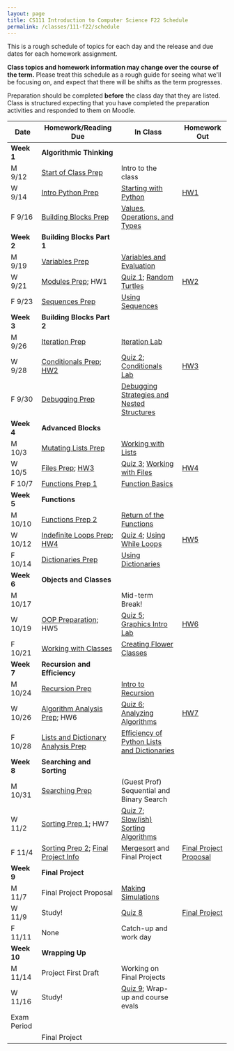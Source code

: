 ```yaml
---
layout: page
title: CS111 Introduction to Computer Science F22 Schedule
permalink: /classes/111-f22/schedule
---
```


This is a rough schedule of topics for each day and the release and due dates for each homework assignment.  

**Class topics and homework information may change over the course of the term.** Please treat this schedule as a rough guide for seeing what we'll be focusing on, and expect that there will be shifts as the term progresses.

Preparation should be completed **before** the class day that they are listed. Class is structured expecting that you have completed the preparation activities and responded to them on Moodle.

| Date	| Homework/Reading Due	| In Class |	Homework Out |
| ------- | --------------- | ------------- | -------------- |
| **Week 1** | **Algorithmic Thinking** |  | |
| M 9/12 | [Start of Class Prep](intro-prep) | Intro to the class |  |
| W 9/14 | [Intro Python Prep](python-prep) | [Starting with Python](getting-started)  | [HW1](hw1)	 |
| F 9/16 | [Building Blocks Prep](build-blocks-prep) | [Values, Operations, and Types](building-blocks) | | 
| **Week 2** | **Building Blocks Part 1** |  | |
| M 9/19 | [Variables Prep](variables-prep)	| [Variables and Evaluation](variables) |	 |
| W 9/21 | [Modules Prep](turtle-prep); HW1 | [Quiz 1](quiz1); [Random Turtles](random-turtle)	| [HW2](hw2) |
| F 9/23 | [Sequences Prep](sequences-prep) | [Using Sequences](sequences)	| |
| **Week 3** | **Building Blocks Part 2** |  | |
| M 9/26 | [Iteration Prep](iteration-prep)	| [Iteration Lab](iteration-lab)	| |
| W 9/28 | [Conditionals Prep](conditionals-prep); [HW2](hw2)| [Quiz 2](quiz2); [Conditionals Lab](conditionals-lab)	 | [HW3](hw3) |
| F 9/30 | [Debugging Prep](debugging-nested-prep)  |	[Debugging Strategies and Nested Structures](lab-nested) |  |
| **Week 4** | **Advanced Blocks** | | |
| M 10/3 | [Mutating Lists Prep](mutating-lists-prep) | [Working with Lists](lab-mutating-lists)	| |
| W 10/5 | [Files Prep](files-prep); [HW3](hw3)	| [Quiz 3](quiz3); [Working with Files](files)	| [HW4](hw4) |
| F 10/7 | [Functions Prep 1](functions1-prep) | [Function Basics](functions1)	 | |
| **Week 5** | **Functions** |  | |
| M 10/10 | [Functions Prep 2](functions2-prep) | [Return of the Functions](lab-functions2) | |
| W 10/12 |	[Indefinite Loops Prep](while-prep);  [HW4](hw4)	| [Quiz 4](quiz4); [Using While Loops](while-loops)	| [HW5](hw5) |
| F 10/14 | [Dictionaries Prep](dictionaries-prep) |	[Using Dictionaries](dictionaries)	| |
| **Week 6** | **Objects and Classes** |  | |
| M 10/17	| |	Mid-term Break!	| |
| W 10/19 | [OOP Preparation](oop1-prep); HW5  | [Quiz 5](quiz5); [Graphics Intro Lab](graphics-intro)	| [HW6](hw6) |
| F 10/21 | [Working with Classes](oop2-prep)	| [Creating Flower Classes](creating-classes)	|  |
| **Week 7**| **Recursion and Efficiency**|  | |
| M 10/24 |  [Recursion Prep](recursion-prep) | [Intro to Recursion](recursion-lab)	| |
| W 10/26 | [Algorithm Analysis Prep](analysis-prep); HW6 |	[Quiz 6](quiz6); [Analyzing Algorithms](efficiency)		 | [HW7](hw7) |
| F 10/28 | [Lists and Dictionary Analysis Prep](list-efficiency-prep)	 | [Efficiency of Python Lists and Dictionaries](lab-efficiency2)	|  |
| **Week 8** | **Searching and Sorting** |   | |
| M 10/31 | [Searching Prep](searching-prep) |	(Guest Prof) Sequential and Binary Search	| |
| W 11/2 | 	[Sorting Prep 1](sorting-basic-prep); HW7	 | [Quiz 7](quiz7); [Slow(ish) Sorting Algorithms](slow-sorting) | |	
| F 11/4 | [Sorting Prep 2](mergesort-prep); [Final Project Info](final-project)	| [Mergesort](MergeSortWorksheet_111F22.pdf) and Final Project  | [Final Project Proposal](final-project#project-proposal)	 |
| **Week 9** | **Final Project**|  | |
| M 11/7 | Final Project Proposal |	[Making Simulations](lab-simulations) | |	
| W 11/9 | Study! | [Quiz 8](quiz8) | [Final Project](final-project) |
| F 11/11 | None  | Catch-up and work day |	 |
| **Week 10** | **Wrapping Up** |  | |
| M 11/14	| Project First Draft | Working on Final Projects |  |
| W 11/16 | Study! | [Quiz 9](quiz9); Wrap-up and course evals | |
| Exam Period | | | |
| | Final Project |  | |
